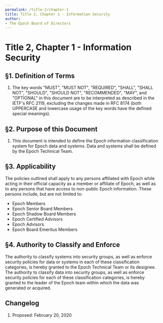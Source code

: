 ```yaml
---
permalink: /title-2/chapter-1
title: Title 2, Chapter 1 - Information Security
author:
- The Epoch Board of Directors
---
```

# Title 2, Chapter 1 - Information Security

## §1. Definition of Terms

1.  The key words "MUST", "MUST NOT", "REQUIRED", "SHALL", "SHALL NOT",
    "SHOULD", "SHOULD NOT", "RECOMMENDED", "MAY", and "OPTIONAL" in this
    document are to be interpreted as described in the IETF's RFC 2119,
    excluding the changes made in RFC 8174 (both UPPERCASE and lowercase
    usage of the key words have the defined special meanings).

## §2. Purpose of this Document

1.  This document is intended to define the Epoch information
    classification system for Epoch data and systems. Data and systems shall be defined by the Epoch Technical Team.

## §3. Applicability

The policies outlined shall apply to any persons affiliated
with Epoch while acting in their official capacity as a member or affiliate of Epoch, 
as well as to any persons that have access to non-public Epoch information. 
These persons include, but are not limited to:

-   Epoch Members
-   Epoch Senior Board Members
-   Epoch Shadow Board Members
-   Epoch Certified Advisors
-   Epoch Advisors
-   Epoch Board Emeritus Members

## §4. Authority to Classify and Enforce
The authority to classify systems into security groups, as well as enforce security policies for data or systems in each of these classification categories, is hereby granted to the Epoch Technical Team or its designee. The authority to classify data into security groups, as well as enforce security policies for each of these classification categories, is hereby granted to the leader of the Epoch team within which the data was generated or acquired.


## Changelog

1.  Proposed: February 20, 2020
